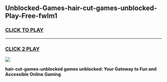 
## Unblocked-Games-hair-cut-games-unblocked-Play-Free-fwlm1
<h3>
<a href="https://premium76.site?title=hair-cut-games-unblocked&ref=21A">CLICK TO PLAY</a></h3>
<hr>

<h3>
<a href="https://premium76.site?title=hair-cut-games-unblocked&ref=21A">CLICK 2 PLAY</a>
  
</h3>

<a href="https://premium76.site?title=hair-cut-games-unblocked&ref=21A"><img src="https://clearcache.store/games.png"></a>


**hair-cut-games-unblocked games unblocked: Your Gateway to Fun and Accessible Online Gaming**
